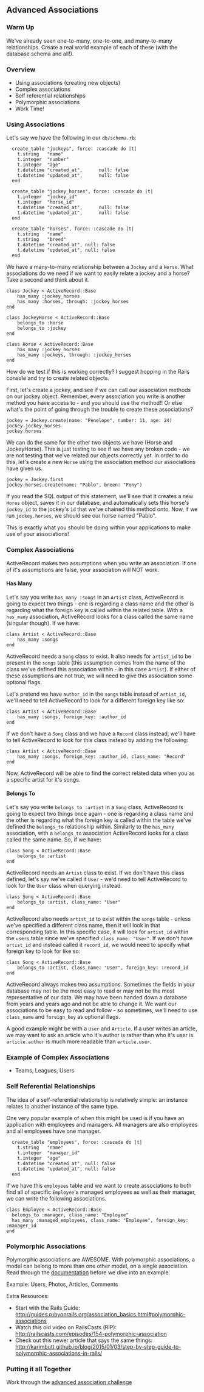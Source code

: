 ## Advanced Associations

### Warm Up
We've already seen one-to-many, one-to-one, and many-to-many relationships. Create a real world example of each of these (with the database schema and all!).

### Overview
* Using associations (creating new objects)
* Complex associations
* Self referential relationships
* Polymorphic associations
* Work Time!

### Using Associations

Let's say we have the following in our `db/schema.rb`:

```
  create_table "jockeys", force: :cascade do |t|
    t.string   "name"
    t.integer  "number"
    t.integer  "age"
    t.datetime "created_at",      null: false
    t.datetime "updated_at",      null: false
  end
  
  create_table "jockey_horses", force: :cascade do |t|
    t.integer  "jockey_id"
    t.integer  "horse_id"
    t.datetime "created_at",      null: false
    t.datetime "updated_at",      null: false
  end

  create_table "horses", force: :cascade do |t|
    t.string   "name"
    t.string   "breed"
    t.datetime "created_at", null: false
    t.datetime "updated_at", null: false
  end

```

We have a many-to-many relationship between a `Jockey` and a `Horse`. What associations do we need if we want to easily relate a jockey and a horse? Take a second and think about it.

```
class Jockey < ActiveRecord::Base
	has_many :jockey_horses
	has_many :horses, through: :jockey_horses
end

class JockeyHorse < ActiveRecord::Base
	belongs_to :horse
	belongs_to :jockey
end

class Horse < ActiveRecord::Base
	has_many :jockey_horses
	has_many :jockeys, through: :jockey_horses
end
```
How do we test if this is working correctly? I suggest hopping in the Rails console and try to create related objects.

First, let's create a jockey, and see if we can call our association methods on our jockey object. Remember, every association you write is another method you have access to - and you should use the method!! Or else what's the point of going through the trouble to create these associations?

```
jockey = Jockey.create(name: "Penelope", number: 11, age: 24)
jockey.jockey_horses
jockey.horses
```

We can do the same for the other two objects we have (Horse and JockeyHorse). This is just testing to see if we have any broken code - we are not testing that we've related our objects correctly yet. In order to do this, let's create a new `Horse` using the association method our associations have given us.

```
jockey = Jockey.first
jockey.horses.create(name: "Pablo", breen: "Pony")
```
If you read the SQL output of this statement, we'll see that it creates a new `Hores` object, saves it in our database, and automatically sets this horse's `jockey_id` to the jockey's `id` that we've chained this method onto. Now, if we run `jockey.horses`, we should see our horse named "Pablo".

This is exactly what you should be doing within your applications to make use of your associations!

### Complex Associations

ActiveRecord makes two assumptions when you write an association. If one of it's assumptions are false, your association will NOT work.

#### Has Many
Let's say you write `has_many :songs` in an `Artist` class, ActiveRecord is going to expect two things - one is regarding a class name and the other is regarding what the foreign key is called within the related table. With a `has_many` association, ActiveRecord looks for a class called the same name (singular though). If we have:

```
class Artist < ActiveRecord::Base
	has_many :songs
end
```

ActiveRecord needs a `Song` class to exist. It also needs for `artist_id` to be present in the `songs` table (this assumption comes from the name of the class we've defined this association within - in this case `Artist`). If either of these assumptions are not true, we will need to give this association some optional flags. 

Let's pretend we have `author_id` in the `songs` table instead of `artist_id`, we'll need to tell ActiveRecord to look for a different foreign key like so:

```
class Artist < ActiveRecord::Base
	has_many :songs, foreign_key: :author_id
end
```

If we don't have a `Song` class and we have a `Record` class instead, we'll have to tell ActiveRecord to look for this class instead by adding the following:

```
class Artist < ActiveRecord::Base
	has_many :songs, foreign_key: :author_id, class_name: "Record"
end
```

Now, ActiveRecord will be able to find the correct related data when you as a specific artist for it's songs. 

#### Belongs To
Let's say you write `belongs_to :artist` in a `Song` class, ActiveRecord is going to expect two things once again - one is regarding a class name and the other is regarding what the foreign key is called within the table we've defined the `belongs_to` relationship within. Similarly to the `has_many` association, with a `belongs_to` association ActiveRecord looks for a class called the same name. So, if we have:

```
class Song < ActiveRecord::Base
	belongs_to :artist
end
```

ActiveRecord needs an `Artist` class to exist. If we don't have this class defined, let's say we've called it `User` - we'd need to tell ActiveRecord to look for the `User` class when querying instead. 

```
class Song < ActiveRecord::Base
	belongs_to :artist, class_name: "User"
end

```

ActiveRecord also needs `artist_id` to exist within the `songs` table - unless we've specified a different class name, then it will look in that corresponding table. In this specific case, it will look for `artist_id` within the `users` table since we've specified `class_name: "User"`. If we don't have `artist_id` and instead called it `record_id`, we would need to specify what foreign key to look for like so:

```
class Song < ActiveRecord::Base
	belongs_to :artist, class_name: "User", foreign_key: :record_id
end

```

ActiveRecord always makes two assumptions. Sometimes the fields in your database may not be the most easy to read or may not be the most representative of our data. We may have been handed down a database from years and years ago and not be able to change it. We want our associations to be easy to read and follow - so sometimes, we'll need to use `class_name` and `foreign_key` as optional flags. 

A good example might be with a `User` and `Article`. If a user writes an article, we may want to ask an article who it's author is rather than who it's user is. `article.author` is much more readable than `article.user`. 

### Example of Complex Associations
- Teams, Leagues, Users

### Self Referential Relationships
The idea of a self-referential relationship is relatively simple: an instance relates to another instance of the same type.

One very popular example of when this might be used is if you have an application with employees and managers. All managers are also employees and all employees have one manager. 

```
  create_table "employees", force: :cascade do |t|
    t.string   "name"
    t.integer  "manager_id"
    t.integer  "age"
    t.datetime "created_at", null: false
    t.datetime "updated_at", null: false
  end

```

If we have this `employees` table and we want to create associations to both find all of specific `Employee`'s managed employees as well as their manager, we can write the following associations.

```
class Employee < ActiveRecord::Base
  belongs_to :manager, class_name: "Employee"
  has_many :managed_employees, class_name: "Employee", foreign_key: :manager_id
end
```

### Polymorphic Associations
Polymorphic associations are AWESOME. With polymorphic associations, a model can belong to more than one other model, on a single association. Read through the [documentation](http://guides.rubyonrails.org/association_basics.html#polymorphic-associations) before we dive into an example. 

Example: Users, Photos, Articles, Comments

Extra Resources:
* Start with the Rails Guide: http://guides.rubyonrails.org/association_basics.html#polymorphic-associations
* Watch this old video on RailsCasts (RIP): http://railscasts.com/episodes/154-polymorphic-association
* Check out this newer article that says the same things: http://karimbutt.github.io/blog/2015/01/03/step-by-step-guide-to-polymorphic-associations-in-rails/

### Putting it all Together
Work through the [advanced association challenge](https://github.com/case-eee/advanced-association-challenge)
